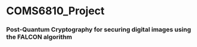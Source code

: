 # COMS6810_Project

### Post-Quantum Cryptography for securing digital images using the FALCON algorithm
 
